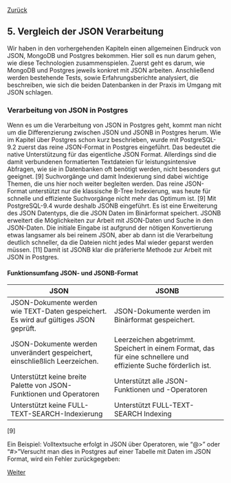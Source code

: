 [Zurück](04_Ueber_MongoDB.md)

## 5. Vergleich der JSON Verarbeitung

Wir haben in den vorhergehenden Kapiteln einen allgemeinen Eindruck von JSON, MongoDB und Postgres bekommen. Hier soll es nun darum gehen, wie diese Technologien zusammenspielen. Zuerst geht es darum, wie MongoDB und Postgres jeweils konkret mit JSON arbeiten. Anschließend werden bestehende Tests, sowie Erfahrungsberichte analysiert, die beschreiben, wie sich die beiden Datenbanken in der Praxis im Umgang mit JSON schlagen.



### Verarbeitung von JSON in Postgres

Wenn es um die Verarbeitung von JSON in Postgres geht, kommt man nicht um die Differenzierung zwischen JSON und JSONB in Postgres herum. Wie im Kapitel über Postgres schon kurz beschrieben, wurde mit PostgreSQL-9.2 zuerst das reine JSON-Format in Postgres eingeführt. Das bedeutet die native Unterstützung für das eigentliche JSON Format. Allerdings sind die damit verbundenen formatierten Textdateien für leistungsintensive Abfragen, wie sie in Datenbanken oft benötigt werden, nicht besonders gut geeignet. [9] Suchvorgänge und damit Indexierung sind dabei wichtige Themen, die uns hier noch weiter begleiten werden. Das reine JSON-Format unterstützt nur die klassische B-Tree Indexierung, was heute für schnelle und effiziente Suchvorgänge nicht mehr das Optimum ist. [9]
Mit PostgreSQL-9.4 wurde deshalb JSONB eingeführt. Es ist eine Erweiterung des JSON Datentyps, die die JSON Daten im Binärformat speichert. JSONB erweitert die Möglichkeiten zur Arbeit mit JSON-Daten und Suche in den JSON-Daten. Die initiale Eingabe ist aufgrund der nötigen Konvertierung etwas langsamer als bei reinem JSON, aber ab dann ist die Verarbeitung deutlich schneller, da die Dateien nicht jedes Mal wieder geparst werden müssen. [11] Damit ist JSONB klar die präferierte Methode zur Arbeit mit JSON in Postgres.



#### Funktionsumfang JSON- und JSONB-Format

JSON|JSONB
---|---
JSON-Dokumente werden wie TEXT-Daten gespeichert. Es wird auf gültiges JSON geprüft.|JSON-Dokumente werden im Binärformat gespeichert.
JSON-Dokumente werden unverändert gespeichert, einschließlich Leerzeichen.|Leerzeichen abgetrimmt. Speichert in einem Format, das für eine schnellere und effiziente Suche förderlich ist.
Unterstützt keine breite Palette von JSON-Funktionen und Operatoren|Unterstützt alle JSON-Funktionen und -Operatoren
Unterstützt keine FULL-TEXT-SEARCH-Indexierung|Unterstützt FULL-TEXT-SEARCH Indexing
[9]



Ein Beispiel: Volltextsuche erfolgt in JSON über Operatoren, wie “@>” oder “#>”Versucht man dies in Postgres auf einer Tabelle mit Daten im JSON Format, wird ein Fehler zurückgegeben:




[Weiter](06_Fazit.md)